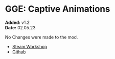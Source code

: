 # GGE: Captive Animations
**Added:** v1.2 <br>
**Date:** 02.05.23

No Changes were made to the mod.

- [Steam Workshop](https://steamcommunity.com/sharedfiles/filedetails/?id=2010224487)
- [Github]()